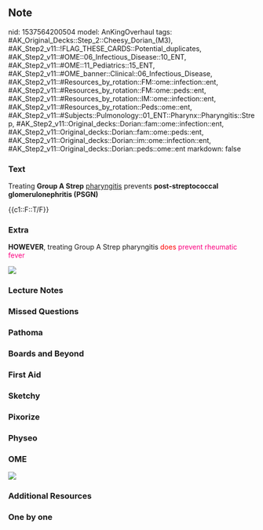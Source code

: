 ## Note
nid: 1537564200504
model: AnKingOverhaul
tags: #AK_Original_Decks::Step_2::Cheesy_Dorian_(M3), #AK_Step2_v11::!FLAG_THESE_CARDS::Potential_duplicates, #AK_Step2_v11::#OME::06_Infectious_Disease::10_ENT, #AK_Step2_v11::#OME::11_Pediatrics::15_ENT, #AK_Step2_v11::#OME_banner::Clinical::06_Infectious_Disease, #AK_Step2_v11::#Resources_by_rotation::FM::ome::infection::ent, #AK_Step2_v11::#Resources_by_rotation::FM::ome::peds::ent, #AK_Step2_v11::#Resources_by_rotation::IM::ome::infection::ent, #AK_Step2_v11::#Resources_by_rotation::Peds::ome::ent, #AK_Step2_v11::#Subjects::Pulmonology::01_ENT::Pharynx::Pharyngitis::Strep, #AK_Step2_v11::Original_decks::Dorian::fam::ome::infection::ent, #AK_Step2_v11::Original_decks::Dorian::fam::ome::peds::ent, #AK_Step2_v11::Original_decks::Dorian::im::ome::infection::ent, #AK_Step2_v11::Original_decks::Dorian::peds::ome::ent
markdown: false

### Text
Treating <b>Group A Strep</b> <u>pharyngitis</u> prevents
<b>post-streptococcal glomerulonephritis (PSGN)</b>
<div>
  {{c1::F::T/F}}
</div>

### Extra
<b>HOWEVER</b>, treating Group A Strep pharyngitis <font color=
"#FF0000" style="">does</font> <font color="#FC0280">prevent
rheumatic fever</font>
<div><img src="paste-163333311299585.jpg"></div>

### Lecture Notes


### Missed Questions


### Pathoma


### Boards and Beyond


### First Aid


### Sketchy


### Pixorize


### Physeo


### OME
<div class="ome-widget">
  <a href=
  "https://onlinemeded.org/spa/infectious-disease?ref=anki"><img src="_OME_AnkiFlashcards_Topic_6.png"></a>
</div>

### Additional Resources


### One by one

